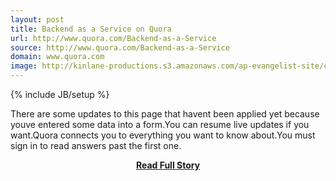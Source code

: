 ```yaml
---
layout: post
title: Backend as a Service on Quora
url: http://www.quora.com/Backend-as-a-Service
source: http://www.quora.com/Backend-as-a-Service
domain: www.quora.com
image: http://kinlane-productions.s3.amazonaws.com/ap-evangelist-site/curated/screenshots/9352_api500_com.png
---
```

{% include JB/setup %}<p>There are some updates to this page that havent been applied yet because youve entered some data into a form.You can resume live updates if you want.Quora connects you to everything you want to know about.You must sign in to read answers past the first one.</p>
<center><p><a href="http://www.quora.com/Backend-as-a-Service" style='padding:25px; font-sze:18px; font-weight: bold;'>Read Full Story</a></p></center>
